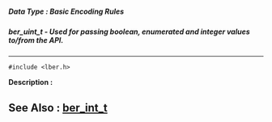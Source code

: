 ##### Data Type : Basic Encoding Rules
##### ber_uint_t - Used for passing boolean, enumerated and integer values to/from the API.
---
```
#include <lber.h>
```
**Description :**



**See Also :**
[ber_int_t](/domino-c-api-docs/reference/Data/ber_int_t)
---
